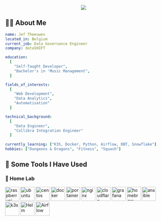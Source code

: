 <p align="center">
  <img src="https://capsule-render.vercel.app/api?type=waving&height=300&color=gradient&text=Hi!&reversal=true&textBg=false&animation=fadeIn"/>
</p>

 <h2> 👨‍💻 About Me </h2>

```yaml
name: Jef Theeuwes
located_in: Belgium
current_job: Data Governance Engineer
company: dataSHIFT

education:
  [
    "Self-Taught Developer",
    "Bachelor's in 'Music Management",
  ]

fields_of_interests:
  [
    "Web Development",
    "Data Analytics",
    "Automatisation"
  ]

technical_background:
  [
    "Data Engineer",
    "Collibra Integration Engineer"
  ]
  
currently_learning: ["K3S, Docker, Python, Airflow, DBT, Snowflake"]
hobbies: ["Dungeons & Dragons", "Fitness", "Squash"]
```

<h2>🚀  Some Tools I Have Used</h2>
<h3>🔬 Home Lab</h3>
<p align="left">
<img src="https://cdn.jsdelivr.net/gh/devicons/devicon@latest/icons/raspberrypi/raspberrypi-original.svg" alt="raspberrypi" width="45" height="45"/>
<img src="https://cdn.jsdelivr.net/gh/devicons/devicon@latest/icons/ubuntu/ubuntu-original.svg" alt="ubuntu" width="45" height="45"/>
<img src="https://cdn.jsdelivr.net/gh/devicons/devicon@latest/icons/centos/centos-original.svg" alt="centos" width="45" height="45"/>
<img src="https://cdn.jsdelivr.net/gh/devicons/devicon@latest/icons/docker/docker-original.svg" alt="docker" width="45" height="45"/>
<img src="https://cdn.jsdelivr.net/gh/devicons/devicon@latest/icons/portainer/portainer-original.svg" alt="portainer" width="45" height="45"/>
<img src="https://cdn.jsdelivr.net/gh/devicons/devicon@latest/icons/nginx/nginx-original.svg" alt="nginx" width="45" height="45"/>
<img src="https://cdn.jsdelivr.net/gh/devicons/devicon@latest/icons/cloudflare/cloudflare-original.svg" alt="cloudflare" width="45" height="45"/>
<img src="https://cdn.jsdelivr.net/gh/devicons/devicon@latest/icons/grafana/grafana-original.svg" alt="grafana" width="45" height="45"/>
<img src="https://cdn.jsdelivr.net/gh/devicons/devicon@latest/icons/homebrew/homebrew-original-wordmark.svg" alt="homebrew" width="45" height="45"/>
<img src="https://cdn.jsdelivr.net/gh/devicons/devicon@latest/icons/ansible/ansible-original-wordmark.svg" alt="ansible" width="45" height="45" />
<img src="https://cdn.jsdelivr.net/gh/devicons/devicon@latest/icons/k3s/k3s-original.svg" alt="k3s" width="45" height="45"/>
<img src="https://cdn.jsdelivr.net/gh/devicons/devicon@latest/icons/helm/helm-original.svg" alt="Helm" width="45" height="45"/>
<img src="https://cdn.jsdelivr.net/gh/devicons/devicon@latest/icons/apacheairflow/apacheairflow-original.svg" alt="Airflow" width="45" height="45"/>
</p>
